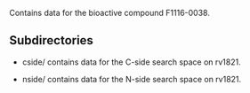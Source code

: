Contains data for the bioactive compound F1116-0038.

## Subdirectories

- cside/ contains data for the C-side search space on rv1821.

- nside/ contains data for the N-side search space on rv1821.

